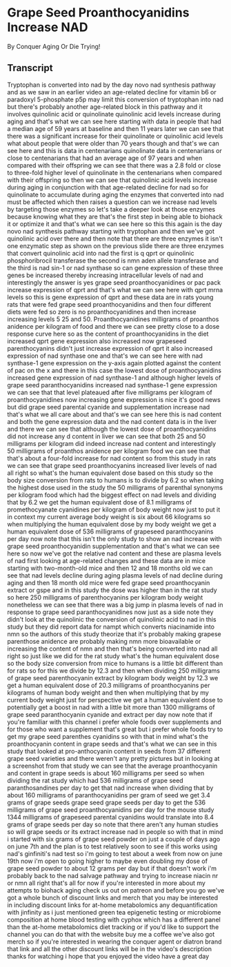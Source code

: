 # Grape Seed Proanthocyanidins Increase NAD

By Conquer Aging Or Die Trying! 


## Transcript

Tryptophan is converted into nad by the day novo nad synthesis pathway and as we saw in an earlier video an age-related decline for vitamin b6 or paradoxyl 5-phosphate p5p may limit this conversion of tryptophan into nad but there's probably another age-related block in this pathway and it involves quinolinic acid or quinolinate quinolinic acid levels increase during aging and that's what we can see here starting with data in people that had a median age of 59 years at baseline and then 11 years later we can see that there was a significant increase for their quinolinate or quinolinic acid levels what about people that were older than 70 years though and that's we can see here and this is data in centenarians quinolinate data in centenarians or close to centenarians that had an average age of 97 years and when compared with their offspring we can see that there was a 2.8 fold or close to three-fold higher level of quinolinate in the centenarians when compared with their offspring so then we can see that quinolinic acid levels increase during aging in conjunction with that age-related decline for nad so for quinolinate to accumulate during aging the enzymes that converted into nad must be affected which then raises a question can we increase nad levels by targeting those enzymes so let's take a deeper look at those enzymes because knowing what they are that's the first step in being able to biohack it or optimize it and that's what we can see here so this this again is the day novo nad synthesis pathway starting with tryptophan and then we've got quinolinic acid over there and then note that there are three enzymes it isn't one enzymatic step as shown on the previous slide there are three enzymes that convert quinolinic acid into nad the first is q qprt or quinolinic phosphoribrocil transferase the second is nmn aden allele transferase and the third is nad sin-1 or nad synthase so can gene expression of these three genes be increased thereby increasing intracellular levels of nad and interestingly the answer is yes grape seed proanthocyanidines or pac pack increase expression of qprt and that's what we can see here with qprt mrna levels so this is gene expression of qprt and these data are in rats young rats that were fed grape seed proanthocyanidins and then four different diets were fed so zero is no proanthocyanidines and then increase increasing levels 5 25 and 50. Proanthocyanidines milligrams of proanthos anidence per kilogram of food and there we can see pretty close to a dose response curve here so as the content of proanthocyanidins in the diet increased qprt gene expression also increased now grapeseed parenthocyanins didn't just increase expression of qprt it also increased expression of nad synthase one and that's we can see here with nad synthase-1 gene expression on the y-axis again plotted against the content of pac on the x and there in this case the lowest dose of proanthocyanidins increased gene expression of nad synthase-1 and although higher levels of grape seed paranthocyanidins increased nad synthase-1 gene expression we can see that that level plateaued after five milligrams per kilogram of proanthocyanidines now increasing gene expression is nice it's good news but did grape seed parental cyanide and supplementation increase nad that's what we all care about and that's we can see here this is nad content and both the gene expression data and the nad content data is in the liver and there we can see that although the lowest dose of proanthocyanidins did not increase any d content in liver we can see that both 25 and 50 milligrams per kilogram did indeed increase nad content and interestingly 50 milligrams of proanthos anidence per kilogram food we can see that that's about a four-fold increase for nad content so from this study in rats we can see that grape seed proanthocyanins increased liver levels of nad all right so what's the human equivalent dose based on this study so the body size conversion from rats to humans is to divide by 6.2 so when taking the highest dose used in the study the 50 milligrams of parenthal synonyms per kilogram food which had the biggest effect on nad levels and dividing that by 6.2 we get the human equivalent dose of 8.1 milligrams of promethocyanate cyanidines per kilogram of body weight now just to put it in context my current average body weight is six about 66 kilograms so when multiplying the human equivalent dose by my body weight we get a human equivalent dose of 536 milligrams of grapeseed paranthocyanins per day now note that this isn't the only study to show an nad increase with grape seed proanthocyanidin supplementation and that's what we can see here so now we've got the relative nad content and these are plasma levels of nad first looking at age-related changes and these data are in mice starting with two-month-old mice and then 12 and 18 months old we can see that nad levels decline during aging plasma levels of nad decline during aging and then 18 month old mice were fed grape seed proanthocyanin extract or gspe and in this study the dose was higher than in the rat study so here 250 milligrams of parenthocyanins per kilogram body weight nonetheless we can see that there was a big jump in plasma levels of nad in response to grape seed paranthocyanidines now just as a side note they didn't look at the quinolinic the conversion of quinolinic acid to nad in this study but they did report data for nampt which converts niacinamide into nmn so the authors of this study theorize that it's probably making grapese parenthose anidence are probably making nmn more bioavailable or increasing the content of nmn and then that's being converted into nad all right so just like we did for the rat study what's the human equivalent dose so the body size conversion from mice to humans is a little bit different than for rats so for this we divide by 12.3 and then when dividing 250 milligrams of grape seed parenthocyanin extract by kilogram body weight by 12.3 we get a human equivalent dose of 20.3 milligrams of proanthocyanins per kilograms of human body weight and then when multiplying that by my current body weight just for perspective we get a human equivalent dose to potentially get a boost in nad with a little bit more than 1300 milligrams of grape seed paranthocyanin cyanide and extract per day now note that if you're familiar with this channel i prefer whole foods over supplements and for those who want a supplement that's great but i prefer whole foods try to get my grape seed parenthes cyanidins so with that in mind what's the proanthocyanin content in grape seeds and that's what we can see in this study that looked at pro-anthocyanin content in seeds from 37 different grape seed varieties and there weren't any pretty pictures but in looking at a screenshot from that study we can see that the average proanthocyanin and content in grape seeds is about 160 milligrams per seed so when dividing the rat study which had 536 milligrams of grape seed paranthosandines per day to get that nad increase when dividing that by about 160 milligrams of paranthocyanidins per gram of seed we get 3.4 grams of grape seeds grape seed grape seeds per day to get the 536 milligrams of grape seed proanthocyanidins per day for the mouse study 1344 milligrams of grapeseed parental cyanidins would translate into 8.4 grams of grape seeds per day so note that there aren't any human studies so will grape seeds or its extract increase nad in people so with that in mind i started with six grams of grape seed powder on just a couple of days ago on june 7th and the plan is to test relatively soon to see if this works using nad's ginfiniti's nad test so i'm going to test about a week from now on june 19th now i'm open to going higher to maybe even doubling my dose of grape seed powder to about 12 grams per day but if that doesn't work i'm probably back to the nad salvage pathway and trying to increase niacin nr or nmn all right that's all for now if you're interested in more about my attempts to biohack aging check us out on patreon and before you go we've got a whole bunch of discount links and merch that you may be interested in including discount links for at-home metabolomics any dequantification with jinfinity as i just mentioned green tea epigenetic testing or microbiome composition at home blood testing with cyphox which has a different panel than the at-home metabolomics diet tracking or if you'd like to support the channel you can do that with the website buy me a coffee we've also got merch so if you're interested in wearing the conquer agent or diatron brand that link and all the other discount links will be in the video's description thanks for watching i hope that you enjoyed the video have a great day
